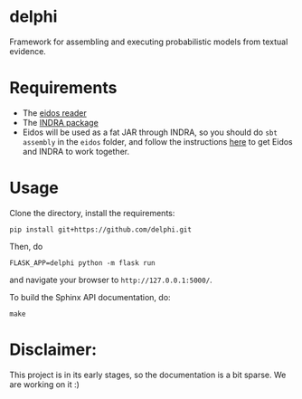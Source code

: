 # delphi
Framework for assembling and executing probabilistic models from textual
evidence.

# Requirements
- The [eidos reader](https://github.com/clulab/eidos)
- The [INDRA package](http://indra.readthedocs.io/en/latest/)
- Eidos will be used as a fat JAR through INDRA, so you should do `sbt assembly`
    in the `eidos` folder, and follow the instructions
    [here](https://gist.github.com/bgyori/37c55681bd1a6e1a2fb6634faf255d60)
    to get Eidos and INDRA to work together.

# Usage

Clone the directory, install the requirements:
```
pip install git+https://github.com/delphi.git
```

Then, do

```
FLASK_APP=delphi python -m flask run
```
and navigate your browser to `http://127.0.0.1:5000/`.

To build the Sphinx API documentation, do:

```
make
```

# Disclaimer:

This project is in its early stages, so the documentation is a bit sparse. We
are working on it :)
